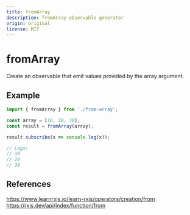 ```yaml
---
title: fromArray
description: fromArray observable generator
origin: original
license: MIT
---
```


# fromArray 

Create an observable that emit values provided by the array argument.

## Example

```js
import { fromArray } from './from-array';

const array = [10, 20, 30];
const result = fromArray(array);

result.subscribe(x => console.log(x));

// Logs:
// 10
// 20
// 30
```

## References

https://www.learnrxjs.io/learn-rxjs/operators/creation/from
https://rxjs.dev/api/index/function/from
